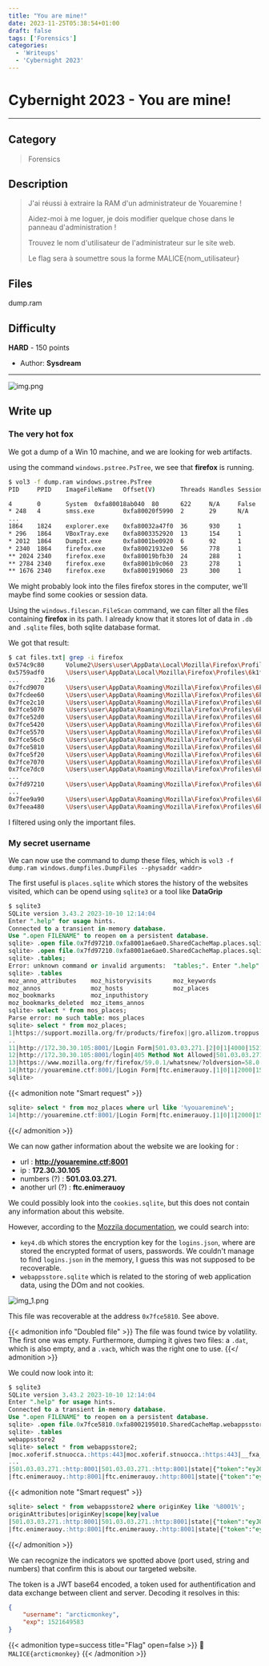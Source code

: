 ```yaml
---
title: "You are mine!"
date: 2023-11-25T05:38:54+01:00
draft: false
tags: ['Forensics']
categories:
  - 'Writeups'
  - 'Cybernight 2023'
---
```


# Cybernight 2023 - You are mine!
---

## Category

> Forensics

## Description

> J'ai réussi à extraire la RAM d'un administrateur de Youaremine !
>
> Aidez-moi à me loguer, je dois modifier quelque chose dans le panneau d'administration !
> 
> Trouvez le nom d'utilisateur de l'administrateur sur le site web.
> 
> Le flag sera à soumettre sous la forme MALICE{nom_utilisateur}

## Files

dump.ram

## Difficulty

**HARD** - 150 points

- Author: **Sysdream**
---

![img.png](img.png)

## Write up

### The very hot fox

We got a dump of a Win 10 machine, and we are looking for web artifacts.

using the command ``windows.pstree.PsTree``, we see that **firefox** is running.
```bash
$ vol3 -f dump.ram windows.pstree.PsTree
PID     PPID    ImageFileName   Offset(V)       Threads Handles SessionId       Wow64   CreateTime      ExitTime

4       0       System  0xfa80018ab040  80      622     N/A     False   2018-03-21 15:27:49.000000      N/A
* 248   4       smss.exe        0xfa80020f5990  2       29      N/A     False   2018-03-21 15:27:49.000000      N/A
...
1864    1824    explorer.exe    0xfa80032a47f0  36      930     1       False   2018-03-21 15:27:57.000000      N/A
* 296   1864    VBoxTray.exe    0xfa8003352920  13      154     1       False   2018-03-21 15:27:57.000000      N/A
* 2012  1864    DumpIt.exe      0xfa8001be0920  6       92      1       False   2018-03-21 15:37:28.000000      N/A
* 2340  1864    firefox.exe     0xfa80021932e0  56      778     1       True    2018-03-21 15:37:04.000000      N/A
** 2024 2340    firefox.exe     0xfa80019bfb30  24      288     1       True    2018-03-21 15:37:08.000000      N/A
** 2784 2340    firefox.exe     0xfa8001b9c060  23      278     1       True    2018-03-21 15:37:09.000000      N/A
** 1676 2340    firefox.exe     0xfa8001919060  23      300     1       True    2018-03-21 15:37:06.000000      N/A
```

We might probably look into the files firefox stores in the computer, we'll maybe find some cookies or session data.

Using the ``windows.filescan.FileScan`` command, we can filter all the files containing **firefox** in its path. I already know that it stores lot of data in `.db` and `.sqlite` files, both sqlite database format.

We got that result:

```bash
$ cat files.txt| grep -i firefox
0x574c9c80      Volume2\Users\user\AppData\Local\Mozilla\Firefox\Profiles\6k1fhany.defa 216
0x5759adf0      \Users\user\AppData\Local\Mozilla\Firefox\Profiles\6k1fhany.default\s   216
...       216
0x7fcd9070      \Users\user\AppData\Roaming\Mozilla\Firefox\Profiles\6k1fhany.default\addons.json       216
0x7fcdee60      \Users\user\AppData\Roaming\Mozilla\Firefox\Profiles\6k1fhany.default\webappsstore.sqlite       216
0x7fce2c10      \Users\user\AppData\Roaming\Mozilla\Firefox\Profiles\6k1fhany.default\extensions.json   216
0x7fce5070      \Users\user\AppData\Roaming\Mozilla\Firefox\Profiles\6k1fhany.default\webappsstore.sqlite-wal   216
0x7fce52d0      \Users\user\AppData\Roaming\Mozilla\Firefox\Profiles\6k1fhany.default\places.sqlite     216
0x7fce5420      \Users\user\AppData\Roaming\Mozilla\Firefox\Profiles\6k1fhany.default\places.sqlite-shm 216
0x7fce5570      \Users\user\AppData\Roaming\Mozilla\Firefox\Profiles\6k1fhany.default\places.sqlite-wal 216
0x7fce56c0      \Users\user\AppData\Roaming\Mozilla\Firefox\Profiles\6k1fhany.default\webappsstore.sqlite-wal   216
0x7fce5810      \Users\user\AppData\Roaming\Mozilla\Firefox\Profiles\6k1fhany.default\webappsstore.sqlite       216
0x7fce5f20      \Users\user\AppData\Roaming\Mozilla\Firefox\Profiles\6k1fhany.default\webappsstore.sqlite-shm   216
0x7fce7070      \Users\user\AppData\Roaming\Mozilla\Firefox\Profiles\6k1fhany.default\favicons.sqlite   216
0x7fce7dc0      \Users\user\AppData\Roaming\Mozilla\Firefox\Profiles\6k1fhany.default\favicons.sqlite-wal       216
...
0x7fd97210      \Users\user\AppData\Roaming\Mozilla\Firefox\Profiles\6k1fhany.default\places.sqlite     216
...
0x7fee9a90      \Users\user\AppData\Roaming\Mozilla\Firefox\Profiles\6k1fhany.default\gmp-widevinecdm\1.4.8.1008\manifest.json  216
0x7feea480      \Users\user\AppData\Roaming\Mozilla\Firefox\Profiles\6k1fhany.default\cookies.sqlite    216
```

I filtered using only the important files.

### My secret username

We can now use the command to dump these files, which is ``vol3 -f dump.ram windows.dumpfiles.DumpFiles --physaddr <addr>``

The first useful is ``places.sqlite`` which stores the history of the websites visited, which can be opend using `sqlite3` or a tool like **DataGrip**

```sql
$ sqlite3
SQLite version 3.43.2 2023-10-10 12:14:04
Enter ".help" for usage hints.
Connected to a transient in-memory database.
Use ".open FILENAME" to reopen on a persistent database.
sqlite> .open file.0x7fd97210.0xfa8001ae6ae0.SharedCacheMap.places.sqlite.vacb
sqlite> .open file.0x7fd97210.0xfa8001ae6ae0.SharedCacheMap.places.sqlite.vacb
sqlite> .tables;
Error: unknown command or invalid arguments:  "tables;". Enter ".help" for help
sqlite> .tables
moz_anno_attributes    moz_historyvisits      moz_keywords
moz_annos              moz_hosts              moz_places
moz_bookmarks          moz_inputhistory
moz_bookmarks_deleted  moz_items_annos
sqlite> select * from mos_places;
Parse error: no such table: mos_places
sqlite> select * from moz_places;
1|https://support.mozilla.org/fr/products/firefox||gro.allizom.troppus.|0|0|0|137||xVbLHMURrI44|1|47357880692093||
..
11|http://172.30.30.105:8001/|Login Form|501.03.03.271.|2|0|1|4000|1521640712387000|QXFyrROE90Ww|0|125510699223928||
12|http://172.30.30.105:8001/login|405 Method Not Allowed|501.03.03.271.|1|0|0|0|1521639810249000|VdgiStx2JmZh|0|125510885845080||
13|https://www.mozilla.org/fr/firefox/59.0.1/whatsnew/?oldversion=58.0.2|Découvrez les nouveautés de Firefox|gro.allizom.www.|1|0|0|100|1521640706447000|uPwmEOps9vcr|0|47356943968719|Plus rapide et plus réactif, tout en défendant votre vie privée. Jetez un œil aux dernières évolutions du navigateur qui vous protège.|https://www.mozilla.org/media/img/firefox/template/page-image.4b108ed0b8d8.png
14|http://youaremine.ctf:8001/|Login Form|ftc.enimerauoy.|1|0|1|2000|1521645923509000|slQFReqGxzFm|0|125511387997629||
sqlite>
```

{{< admonition note "Smart request" >}}
```sql
sqlite> select * from moz_places where url like '%youaremine%';
14|http://youaremine.ctf:8001/|Login Form|ftc.enimerauoy.|1|0|1|2000|1521645923509000|slQFReqGxzFm|0|125511387997629||
```
{{</ admonition >}}

We can now gather information about the website we are looking for :
- url : **http://youaremine.ctf:8001**
- ip : **172.30.30.105**
- numbers (?) : **501.03.03.271.**
- another url (?) : **ftc.enimerauoy**

We could possibly look into the ``cookies.sqlite``, but this does not contain any information about this website.

However, according to the [Mozzila documentation](https://support.mozilla.org/en-US/kb/profiles-where-firefox-stores-user-data#:~:text=a%20fresh%20copy-,Profiles%20-%20Where%20Firefox%20stores%20your%20bookmarks%2C%20passwords%20and%20other%20user,special%20folder%20called%20a%20profile), we could search into:
- ``key4.db`` which stores the encryption key for the ``logins.json``, where are stored the encrypted format of users, passwords. We couldn't manage to find ``logins.json`` in the memory, I guess this was not supposed to be recoverable.
- ``webappsstore.sqlite`` which is related to the storing of web application data, using the DOm and not cookies.

![img_1.png](img_1.png)

This file was recoverable at the address ``0x7fce5810``. See above.

{{< admonition info "Doubled file" >}}
The file was found twice by volatility. The first one was empty.
Furthermore, dumping it gives two files: a ``.dat``, which is also empty, and a ``.vacb``, which was the right one to use.
{{</ admonition >}}

We could now look into it:

```sql
$ sqlite3
SQLite version 3.43.2 2023-10-10 12:14:04
Enter ".help" for usage hints.
Connected to a transient in-memory database.
Use ".open FILENAME" to reopen on a persistent database.
sqlite> .open file.0x7fce5810.0xfa8002195010.SharedCacheMap.webappsstore.sqlite.vacb
sqlite> .tables
webappsstore2
sqlite> select * from webappsstore2;
|moc.xoferif.stnuocca.:https:443|moc.xoferif.stnuocca.:https:443|__fxa_storage.experiment.q3FormChanges|"{\"enrolled\":true}"
...
|501.03.03.271.:http:8001|501.03.03.271.:http:8001|state|{"token":"eyJ0eXAiOiJKV1QiLCJhbGciOiJSUzI1NiJ9.eyJ1c2VybmFtZSI6ImFyY3RpY21vbmtleSJ9.grDw5SlOEWCrN1NC0oapTFJZnAD1KfdpDlwUyYmNiYpVTL4_KvHtzdsFkjCt_25Mc282-VS80jUu2iRfS9XT7UxiYdWkktCFly2kPprQUgI9ICH21Kjgnh-dubdnnvdWKOcSUSjKWO7oyA4tvKMGWZiBXLbYc-8_iftoO_vI02Pii2X1VXFlWUMNvVKVDQVlo4KIfW1XdaZpuaiXGwX-FdOXocPS3Fx-gin-m-GNLNdjxSIFczFD6gESINPh0-LnV1K2mO-7xPJFLwcprAzFpu5cZAyDyhVuvVeFEMrn6Kmjl8xlrEKwMbXleoxoPqGCi601QIGkGbUxOZdHywzWvw"}
|ftc.enimerauoy.:http:8001|ftc.enimerauoy.:http:8001|state|{"token":"eyJ0eXAiOiJKV1QiLCJhbGciOiJSUzI1NiJ9.eyJ1c2VybmFtZSI6ImFyY3RpY21vbmtleSIsImV4cCI6MTUyMTY0OTU4M30.LTDRrIx40dtgOnAAJdvR85LLIJktqJ_T8fa7L2hjq9gK36P5RyiBhLjCv4KwpmddDuFXUOJgVNvJexDZOvdBDmLbEvBTmirn1BVaEaqYrpXEgowRP4Os_GAJ1fwvkyoYwyoeipsB5Yko98dKKvHO1wY6n37C0nz-cHtYrPk9R2AtCILYhYkl_X4axDZeol5I_iS-NBijxCPBMqp1VHRvd5xj2-8ig3MTogqtlx5aat5AUV7yoHdknXmnnYKUH0ktlKMgxIxyQRi0wzLqB6wL5Nb-fLzAL6f0oT-JCbe6-6YqP_Ro-IpJ8y3DSn7G-umcrzvrTw4PhTG62kTOBA5Kiw"}
```

{{< admonition note "Smart request" >}}
```sql
sqlite> select * from webappsstore2 where originKey like '%8001%';
originAttributes|originKey|scope|key|value
|501.03.03.271.:http:8001|501.03.03.271.:http:8001|state|{"token":"eyJ0eXAiOiJKV1QiLCJhbGciOiJSUzI1NiJ9.eyJ1c2VybmFtZSI6ImFyY3RpY21vbmtleSJ9.grDw5SlOEWCrN1NC0oapTFJZnAD1KfdpDlwUyYmNiYpVTL4_KvHtzdsFkjCt_25Mc282-VS80jUu2iRfS9XT7UxiYdWkktCFly2kPprQUgI9ICH21Kjgnh-dubdnnvdWKOcSUSjKWO7oyA4tvKMGWZiBXLbYc-8_iftoO_vI02Pii2X1VXFlWUMNvVKVDQVlo4KIfW1XdaZpuaiXGwX-FdOXocPS3Fx-gin-m-GNLNdjxSIFczFD6gESINPh0-LnV1K2mO-7xPJFLwcprAzFpu5cZAyDyhVuvVeFEMrn6Kmjl8xlrEKwMbXleoxoPqGCi601QIGkGbUxOZdHywzWvw"}
|ftc.enimerauoy.:http:8001|ftc.enimerauoy.:http:8001|state|{"token":"eyJ0eXAiOiJKV1QiLCJhbGciOiJSUzI1NiJ9.eyJ1c2VybmFtZSI6ImFyY3RpY21vbmtleSIsImV4cCI6MTUyMTY0OTU4M30.LTDRrIx40dtgOnAAJdvR85LLIJktqJ_T8fa7L2hjq9gK36P5RyiBhLjCv4KwpmddDuFXUOJgVNvJexDZOvdBDmLbEvBTmirn1BVaEaqYrpXEgowRP4Os_GAJ1fwvkyoYwyoeipsB5Yko98dKKvHO1wY6n37C0nz-cHtYrPk9R2AtCILYhYkl_X4axDZeol5I_iS-NBijxCPBMqp1VHRvd5xj2-8ig3MTogqtlx5aat5AUV7yoHdknXmnnYKUH0ktlKMgxIxyQRi0wzLqB6wL5Nb-fLzAL6f0oT-JCbe6-6YqP_Ro-IpJ8y3DSn7G-umcrzvrTw4PhTG62kTOBA5Kiw"}
```
{{</ admonition >}}

We can recognize the indicators we spotted above (port used, string and numbers) that confirm this is about our targeted website.

The token is a JWT base64 encoded, a token used for authentification and data exchange between client and server. Decoding it resolves in this:

```json
{
    "username": "arcticmonkey",
    "exp": 1521649583
}
```


{{< admonition type=success title="Flag" open=false >}}
:triangular_flag_on_post: `MALICE{arcticmonkey}`
{{< /admonition >}}
